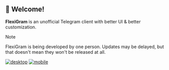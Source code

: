 ## 👋 Welcome!
**FlexiGram** is an unofficial Telegram client with better UI & better customization.

>[!NOTE]
>FlexiGram is being developed by one person. Updates may be delayed, but that doesn't mean they won't be released at all.
>
[![desktop](https://img.shields.io/badge/Desktop-000000?logo=linux&logoColor=white)](https://github.com/FlexiGram/FlexiGram)
[![mobile](https://img.shields.io/badge/Mobile-00BB00?logo=google-play&logoColor=white)](https://github.com/FlexiGram/FlexiGramMobile)
